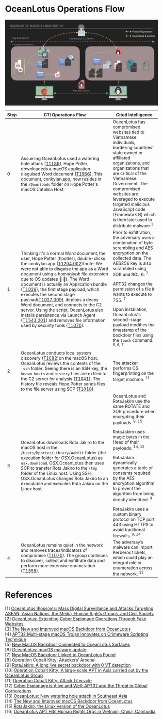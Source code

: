 # OceanLotus Operations Flow

![Diagram of the below word picture](../Resources/images/OperationsFLowBlackBG.jpeg)


| Step | CTI Operations Flow | Cited Intelligence |
| ------- | ----------- | ----------- | 
|0| Assuming OceanLotus used a watering hole attack ([T1189](https://attack.mitre.org/techniques/T1189/)), Hope Potter, downloadeds a macOS application disguised Word document ([T1566](https://attack.mitre.org/techniques/T1566/)). This document, conkylan.app, now resides in the `/Downloads` folder on Hope Potter's macOS Catalina Host. | OceanLotus has compromised websites tied to Vietnamese individuals, bordering countries’ state owned or affiliated organizations, and organizations that are critical of the Vietnamese Government. The compromised websites are leveraged to execute targeted malicious JavaScript code (Framework B) which is then later used to distribute malware.<sup>1</sup>
|1| Thinking it's a normal Word document, the user, Hope Potter (hpotter), double-clicks the conkylan.app ([T1204.002](https://attack.mitre.org/techniques/T1204/002/))(note: We were not able to disguise the app as a Word document using a homoglyph file extension due to OS updates 🙌 🍎). The Word document is actually an Application bundle ([T1036](https://attack.mitre.org/techniques/T1036/007/)), the first stage payload, which executes the second stage payload([T1027.009](https://attack.mitre.org/techniques/T1027/009/)), deploys a decoy Word document, and connects to the C2 server. Using the script, OceanLotus also installs persistence via Launch Agent ([T1543.001](https://attack.mitre.org/techniques/T1543/001/)) and removes file information used by security tools ([T1070](https://attack.mitre.org/techniques/T1070/)). | Prior to exfiltration, the adversary uses a combination of byte scrambling and AES encryption on the collected data. The AES256 key is also scrambled using XOR and ROL 6. <sup> 7 </sup> </p>APT32 changes the permission of a file it wants to execute to 755. <sup> 7 </sup> </p> Upon installation, OceanLotus's second-stage payload modifies the timestamp of the backdoor files using the `touch` command. <sup> 5, 6, 7 </sup>
|2| OceanLotus conducts local system discovery ([T1082](https://attack.mitre.org/techniques/T1082/))on the macOS host. OceanLotus reviews the contents of the `.ssh` folder. Seeing there is an SSH key, the `known_hosts` and `history` files are exfiled to the C2 server for analysis ([T1041](https://attack.mitre.org/techniques/T1041/)). The history file reveals Hope Potter sends files to the file server using SCP ([T1018](https://attack.mitre.org/techniques/T1018/)). | The attacker performs OS fingerprinting on the target machine. <sup> 11 </sup>
|3| OceanLotus downloads Rota Jakiro to the macOS host in the `/Users/hpotter/Library/WebKit` folder (the execution folder for OSX.OceanLotus) as `osx.download`. OSX.OceanLotus then uses SCP to transfer Rota Jakiro to the `\tmp` folder of the Linux host. Using SSH, OSX.OceanLotus changes Rota Jakiro to an executable and executes Rota Jakiro on the Linux host. | OceanLotus and RotaJakiro use the same ROTATE and XOR procedure when encrypting their payloads. <sup> 9, 15 </sup> </p> RotaJakiro uses magic bytes in the Head of their payloads. <sup> 14, 15 </sup> </p> RotaJakiro dynamically generates a table of constants required by the AES encryption algorithm to prevent the algorithm from being directly identified. <sup> 9 </sup> </p> RotaJakiro uses a custom binary protocol on TCP port 443 using HTTPS to avoid traditional firewalls. <sup> 9, 14 </sup>
|4| OceanLotus remains quiet in the network and removes traces/indicators of compromise ([T1070](https://attack.mitre.org/techniques/T1070/)). The group continues to discover, collect and exfiltrate data and perform more extensive enumeration ([T1558](https://attack.mitre.org/techniques/T1558/)).| The adversay’s malware can import Kerberos tickets, which could play an integral role in enumeration across the network. <sup> 12 </sup>




# References
[1] [OceanLotus Blossoms: Mass Digital Surveillance and Attacks Targeting ASEAN, Asian Nations, the Media, Human Rights Groups, and Civil Society](https://www.volexity.com/blog/2017/11/06/oceanlotus-blossoms-mass-digital-surveillance-and-exploitation-of-asean-nations-the-media-human-rights-and-civil-society/) </br>
[2] [OceanLotus: Extending Cyber Espionage Operations Through Fake Websites](https://www.volexity.com/blog/2020/11/06/oceanlotus-extending-cyber-espionage-operations-through-fake-websites/) </br>
[3] [The New and Improved macOS Backdoor from OceanLotus](https://unit42.paloaltonetworks.com/unit42-new-improved-macos-backdoor-oceanlotus/) </br>
[4] [APT32 Multi-stage macOS Trojan Innovates on Crimeware Scripting Technique](https://www.sentinelone.com/labs/apt32-multi-stage-macos-trojan-innovates-on-crimeware-scripting-technique/) </br>
[5] [New MacOS Backdoor Connected to OceanLotus Surfaces](https://www.trendmicro.com/en_us/research/20/k/new-macos-backdoor-connected-to-oceanlotus-surfaces.html) </br>
[6] [OceanLotus: macOS malware update](https://www.welivesecurity.com/2019/04/09/oceanlotus-macos-malware-update/) </br>
[7] [New MacOS Backdoor Linked to OceanLotus Found](https://www.trendmicro.com/en_us/research/18/d/new-macos-backdoor-linked-to-oceanlotus-found.html) </br>
[8] [Operation Cobalt Kitty: Attackers’ Arsenal](https://www.cybereason.com/hubfs/Cybereason%20Labs%20Analysis%20Operation%20Cobalt%20Kitty-Part2.pdf) </br>
[9] [RotaJakiro: A long live secret backdoor with 0 VT detection](https://blog.netlab.360.com/stealth_rotajakiro_backdoor_en/) </br>
[10] [Operation Cobalt Kitty: A large-scale APT in Asia carried out by the OceanLotus Group](https://www.cybereason.com/blog/operation-cobalt-kitty-apt) </br>
[11] [Operation Cobalt Kitty: Attack Lifecycle](https://www.cybereason.com/hubfs/Cybereason%20Labs%20Analysis%20Operation%20Cobalt%20Kitty-Part1.pdf) </br>
[12] [Cyber Espionage is Alive and Well: APT32 and the Threat to Global Corporations](https://www.mandiant.com/resources/blog/cyber-espionage-apt32) </br>
[13] [OceanLotus: New watering hole attack in Southeast Asia](https://www.welivesecurity.com/2018/11/20/oceanlotus-new-watering-hole-attack-southeast-asia/) </br>
[14] [The New and Improved macOS Backdoor from OceanLotus](https://unit42.paloaltonetworks.com/unit42-new-improved-macos-backdoor-oceanlotus/) </br>
[15] [RotaJakiro, the Linux version of the OceanLotus](https://blog.netlab.360.com/rotajakiro_linux_version_of_oceanlotus/) </br>
[16] [OceanLotus APT Hits Human Rights Orgs in Vietnam, China, Cambodia](https://www.digitalguardian.com/blog/oceanlotus-apt-hits-human-rights-orgs-vietnam-china-cambodia) </br>
